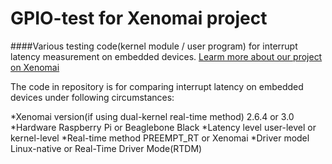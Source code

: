 # GPIO-test for Xenomai project 
####Various testing code(kernel module / user program) for interrupt latency measurement on embedded devices.
[Learm more about our project on Xenomai](http://wiki.csie.ncku.edu.tw/embedded/xenomai)

The code in repository is for comparing interrupt latency on embedded devices under following circumstances:

  *Xenomai version(if using dual-kernel real-time method)
    2.6.4 or 3.0
  *Hardware
    Raspberry Pi or Beaglebone Black
  *Latency level
    user-level or kernel-level
  *Real-time method
    PREEMPT_RT or Xenomai
  *Driver model
    Linux-native or Real-Time Driver Mode(RTDM)
